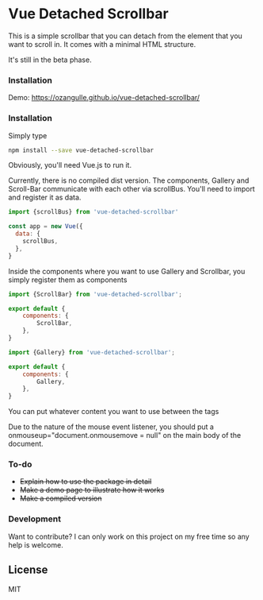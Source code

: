 # Vue Detached Scrollbar

This is a simple scrollbar that you can detach from the element that you want to scroll in. It comes with a minimal HTML structure.

It's still in the beta phase.

### Installation

Demo: https://ozangulle.github.io/vue-detached-scrollbar/

### Installation

Simply type

```sh
npm install --save vue-detached-scrollbar
```

Obviously, you'll need Vue.js to run it.

Currently, there is no compiled dist version. The components, Gallery and Scroll-Bar communicate with each other via scrollBus. 
You'll need to import and register it as data.

```javascript
import {scrollBus} from 'vue-detached-scrollbar'

const app = new Vue({
  data: {
    scrollBus,
  },
}
```

Inside the components where you want to use Gallery and Scrollbar, you simply register them as components

```javascript
import {ScrollBar} from 'vue-detached-scrollbar';

export default {
    components: {
        ScrollBar,
    },
}
```

```javascript
import {Gallery} from 'vue-detached-scrollbar';

export default {
    components: {
        Gallery,
    },
}
```

You can put whatever content you want to use between the tags <gallery> </gallery>

Due to the nature of the mouse event listener, you should put a onmouseup="document.onmousemove = null" on the main body of the document.


### To-do

* ~~Explain how to use the package in detail~~
* ~~Make a demo page to illustrate how it works~~
* ~~Make a compiled version~~

### Development

Want to contribute? I can only work on this project on my free time so any help is welcome.


License
----

MIT
